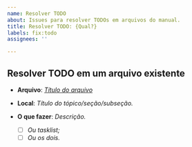 ```yaml
---
name: Resolver TODO
about: Issues para resolver TODOs em arquivos do manual.
title: Resolver TODO: {Qual?}
labels: fix:todo
assignees: ''

---
```


Resolver TODO em um arquivo existente
-------------------------------------

- **Arquivo**: [_Título do arquivo_](_link_)

- **Local**: _Título do tópico/seção/subseção._

- **O que fazer**: _Descrição._
  - [ ] _Ou tasklist;_
  - [ ] _Ou os dois._
